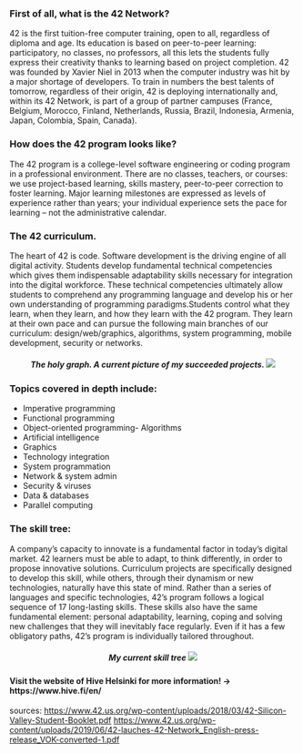 <h3>First of all, what is the 42 Network?</h3>

42 is the first tuition-free computer training, open to all, regardless of diploma and age. Its education is based on  peer-to-peer  learning:  participatory,  no  classes,  no  professors,  all  this  lets  the  students  fully  express  their creativity  thanks  to  learning  based  on  project  completion.  42  was  founded  by  Xavier  Niel  in  2013  when  the computer industry was hit by a major shortage of developers. To train in numbers the best talents of tomorrow, regardless of their origin, 42 is deploying internationally and, within its 42 Network, is part of a group of partner campuses (France, Belgium, Morocco, Finland, Netherlands, Russia, Brazil, Indonesia, Armenia, Japan, Colombia, Spain, Canada).

<h3>How does the 42 program looks like?</h3>

The   42  program  is  a  college-level  software  engineering  or  coding  program  in  a  professional  environment.  There  are  no  classes,  teachers, or courses: we use project-based learning, skills mastery, peer-to-peer correction to foster learning. Major learning milestones are expressed as levels of experience rather than years; your individual experience sets the pace for learning – not the administrative calendar.

<h3>The 42 curriculum.</h3>

The  heart  of  42  is  code.  Software  development  is  the  driving  engine  of  all  digital  activity.  Students  develop  fundamental  technical  competencies which gives them indispensable adaptability skills necessary for integration into the digital workforce. These technical competencies  ultimately  allow  students  to  comprehend  any  programming  language  and  develop  his  or  her  own  understanding  of  programming paradigms.Students control what they learn, when they learn, and how they learn with the 42 program. They learn at their own pace and can pursue the following main branches of our curriculum: design/web/graphics, algorithms, system programming, mobile development, security or networks.

<h5 align="center">The holy graph. A current picture of my succeeded projects.
         <img src="https://github.com/iljaSL/what_is_hive_helsinki/blob/master/images/graph.png"/>
</h5>

<h3>Topics covered in depth include:</h3>

- Imperative programming
- Functional programming
- Object-oriented programming- Algorithms
- Artificial intelligence
- Graphics
- Technology integration
- System programmation
- Network & system admin
- Security & viruses
- Data & databases
- Parallel computing

<h3>The skill tree:</h3>

A company’s capacity to innovate is a fundamental factor in today’s digital market. 42 learners must be able to adapt, to think differently, in order to propose innovative solutions.  Curriculum  projects  are  specifically  designed  to  develop  this  skill,  while  others, through their dynamism or new technologies, naturally have this state of mind.
Rather than a series of languages and specific technologies, 42’s program follows a logical sequence of 17 long-lasting skills. These skills also have the same fundamental element:  personal  adaptability,  learning,  coping  and  solving  new  challenges  that  they will inevitably face regularly. Even if it has a few obligatory paths, 42’s program is individually tailored throughout.

<h5 align="center">My current skill tree
         <img src="https://github.com/iljaSL/what_is_hive_helsinki/blob/master/images/skill_tree.png"/>
</h5>

<h4>Visit the website of Hive Helsinki for more information! -> https://www.hive.fi/en/</h4>

sources:
https://www.42.us.org/wp-content/uploads/2018/03/42-Silicon-Valley-Student-Booklet.pdf
https://www.42.us.org/wp-content/uploads/2019/06/42-lauches-42-Network_English-press-release_VOK-converted-1.pdf

